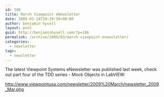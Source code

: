 ```yaml
---
id: 186
title: March Viewpoint eNewsletter
date: 2009-03-24T20:29:58+00:00
author: benjamin hysell
layout: post
guid: http://benjaminhysell.com/?p=186
permalink: /archive/2009/03/march-viewpoint-enewsletter/
categories:
  - newsletter
tags:
  - newsletter
---
```

The latest Viewpoint Systems eNewsletter was published last week, check out part four of the TDD series - Mock Objects in LabVIEW:

<a href="http://www.viewpointusa.com/newsletter/2009%20March/newsletter_2009_Mar.php" target="_blank">http://www.viewpointusa.com/newsletter/2009%20March/newsletter_2009_Mar.php</a>